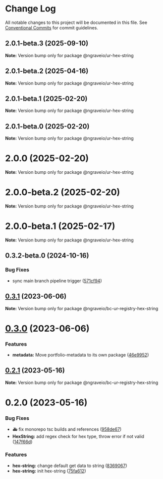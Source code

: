 # Change Log

All notable changes to this project will be documented in this file.
See [Conventional Commits](https://conventionalcommits.org) for commit guidelines.

## 2.0.1-beta.3 (2025-09-10)

**Note:** Version bump only for package @ngraveio/ur-hex-string

## 2.0.1-beta.2 (2025-04-16)

**Note:** Version bump only for package @ngraveio/ur-hex-string

## 2.0.1-beta.1 (2025-02-20)

**Note:** Version bump only for package @ngraveio/ur-hex-string

## 2.0.1-beta.0 (2025-02-20)

**Note:** Version bump only for package @ngraveio/ur-hex-string

# 2.0.0 (2025-02-20)

**Note:** Version bump only for package @ngraveio/ur-hex-string

# 2.0.0-beta.2 (2025-02-20)

**Note:** Version bump only for package @ngraveio/ur-hex-string

# 2.0.0-beta.1 (2025-02-17)

**Note:** Version bump only for package @ngraveio/ur-hex-string

## 0.3.2-beta.0 (2024-10-16)

### Bug Fixes

- sync main branch pipeline trigger ([571cf94](https://github.com/ngraveio/ur-registry/commit/571cf94522a07f92ee7ee94bcd81f3cae9741b1c))

## [0.3.1](https://github.com/ngraveio/ur-registry/compare/@ngraveio/bc-ur-registry-hex-string@0.3.0...@ngraveio/bc-ur-registry-hex-string@0.3.1) (2023-06-06)

**Note:** Version bump only for package @ngraveio/bc-ur-registry-hex-string

# [0.3.0](https://github.com/ngraveio/ur-registry/compare/@ngraveio/bc-ur-registry-hex-string@0.2.1...@ngraveio/bc-ur-registry-hex-string@0.3.0) (2023-06-06)

### Features

- **metadata:** Move portfolio-metadata to its own package ([46e9952](https://github.com/ngraveio/ur-registry/commit/46e9952110cd007a3b119951b7e9fdebfc63fed9))

## [0.2.1](https://github.com/ngraveio/ur-registry/compare/@ngraveio/bc-ur-registry-hex-string@0.2.0...@ngraveio/bc-ur-registry-hex-string@0.2.1) (2023-05-16)

**Note:** Version bump only for package @ngraveio/bc-ur-registry-hex-string

# 0.2.0 (2023-05-16)

### Bug Fixes

- :ambulance: fix monorepo tsc builds and references ([958de67](https://github.com/ngraveio/ur-registry/commit/958de6779f932820bf37a2781b54ed02cc4d4387))
- **HexString:** add regex check for hex type, throw error if not valid ([147f66d](https://github.com/ngraveio/ur-registry/commit/147f66db9440cab7e4bcfcc70bddec69602d42ad))

### Features

- **hex-string:** change default get data to string ([8369067](https://github.com/ngraveio/ur-registry/commit/8369067bf5c94bff354a733fabf8e7f76eed8af7))
- **hex-string:** init hex-string ([75fa612](https://github.com/ngraveio/ur-registry/commit/75fa612fdf8471ea8da225dcad5fcfa4cdaee583))
